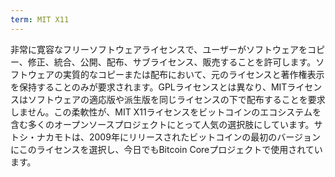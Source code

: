 ```yaml
---
term: MIT X11
---
```


非常に寛容なフリーソフトウェアライセンスで、ユーザーがソフトウェアをコピー、修正、統合、公開、配布、サブライセンス、販売することを許可します。ソフトウェアの実質的なコピーまたは配布において、元のライセンスと著作権表示を保持することのみが要求されます。GPLライセンスとは異なり、MITライセンスはソフトウェアの適応版や派生版を同じライセンスの下で配布することを要求しません。この柔軟性が、MIT X11ライセンスをビットコインのエコシステムを含む多くのオープンソースプロジェクトにとって人気の選択肢にしています。サトシ・ナカモトは、2009年にリリースされたビットコインの最初のバージョンにこのライセンスを選択し、今日でもBitcoin Coreプロジェクトで使用されています。